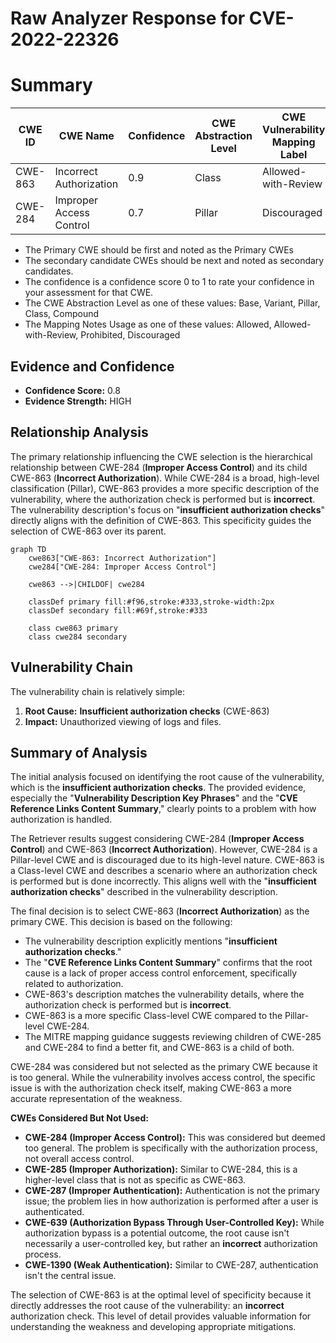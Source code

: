 # Raw Analyzer Response for CVE-2022-22326

# Summary
| CWE ID  | CWE Name                  | Confidence | CWE Abstraction Level | CWE Vulnerability Mapping Label | CWE-Vulnerability Mapping Notes |
|---------|---------------------------|------------|-----------------------|---------------------------------|---------------------------------|
| CWE-863 | Incorrect Authorization   | 0.9        | Class                 | Allowed-with-Review             | Allowed-with-Review             |
| CWE-284 | Improper Access Control   | 0.7        | Pillar                | Discouraged                     | Discouraged                     |

- The Primary CWE should be first and noted as the Primary CWEs
- The secondary candidate CWEs should be next and noted as secondary candidates.
- The confidence is a confidence score 0 to 1 to rate your confidence in your assessment for that CWE.
- The CWE Abstraction Level as one of these values: Base, Variant, Pillar, Class, Compound
- The Mapping Notes Usage as one of these values: Allowed, Allowed-with-Review, Prohibited, Discouraged

## Evidence and Confidence

*   **Confidence Score:** 0.8
*   **Evidence Strength:** HIGH

## Relationship Analysis
The primary relationship influencing the CWE selection is the hierarchical relationship between CWE-284 (**Improper Access Control**) and its child CWE-863 (**Incorrect Authorization**). While CWE-284 is a broad, high-level classification (Pillar), CWE-863 provides a more specific description of the vulnerability, where the authorization check is performed but is **incorrect**. The vulnerability description's focus on "**insufficient authorization checks**" directly aligns with the definition of CWE-863. This specificity guides the selection of CWE-863 over its parent.

```mermaid
graph TD
    cwe863["CWE-863: Incorrect Authorization"]
    cwe284["CWE-284: Improper Access Control"]
    
    cwe863 -->|CHILDOF| cwe284
    
    classDef primary fill:#f96,stroke:#333,stroke-width:2px
    classDef secondary fill:#69f,stroke:#333
    
    class cwe863 primary
    class cwe284 secondary
```

## Vulnerability Chain
The vulnerability chain is relatively simple:

1.  **Root Cause:** **Insufficient authorization checks** (CWE-863)
2.  **Impact:** Unauthorized viewing of logs and files.

## Summary of Analysis
The initial analysis focused on identifying the root cause of the vulnerability, which is the **insufficient authorization checks**. The provided evidence, especially the "**Vulnerability Description Key Phrases**" and the "**CVE Reference Links Content Summary**," clearly points to a problem with how authorization is handled.

The Retriever results suggest considering CWE-284 (**Improper Access Control**) and CWE-863 (**Incorrect Authorization**). However, CWE-284 is a Pillar-level CWE and is discouraged due to its high-level nature. CWE-863 is a Class-level CWE and describes a scenario where an authorization check is performed but is done incorrectly. This aligns well with the "**insufficient authorization checks**" described in the vulnerability description.

The final decision is to select CWE-863 (**Incorrect Authorization**) as the primary CWE. This decision is based on the following:

*   The vulnerability description explicitly mentions "**insufficient authorization checks**."
*   The "**CVE Reference Links Content Summary**" confirms that the root cause is a lack of proper access control enforcement, specifically related to authorization.
*   CWE-863's description matches the vulnerability details, where the authorization check is performed but is **incorrect**.
*   CWE-863 is a more specific Class-level CWE compared to the Pillar-level CWE-284.
*   The MITRE mapping guidance suggests reviewing children of CWE-285 and CWE-284 to find a better fit, and CWE-863 is a child of both.

CWE-284 was considered but not selected as the primary CWE because it is too general. While the vulnerability involves access control, the specific issue is with the authorization check itself, making CWE-863 a more accurate representation of the weakness.

**CWEs Considered But Not Used:**

*   **CWE-284 (Improper Access Control):** This was considered but deemed too general. The problem is specifically with the authorization process, not overall access control.
*   **CWE-285 (Improper Authorization):** Similar to CWE-284, this is a higher-level class that is not as specific as CWE-863.
*   **CWE-287 (Improper Authentication):** Authentication is not the primary issue; the problem lies in how authorization is performed after a user is authenticated.
*   **CWE-639 (Authorization Bypass Through User-Controlled Key):** While authorization bypass is a potential outcome, the root cause isn't necessarily a user-controlled key, but rather an **incorrect** authorization process.
*   **CWE-1390 (Weak Authentication):** Similar to CWE-287, authentication isn't the central issue.

The selection of CWE-863 is at the optimal level of specificity because it directly addresses the root cause of the vulnerability: an **incorrect** authorization check. This level of detail provides valuable information for understanding the weakness and developing appropriate mitigations.